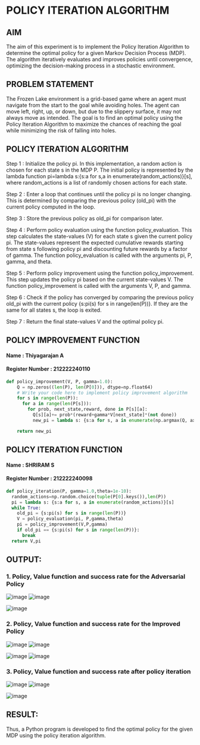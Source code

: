 # POLICY ITERATION ALGORITHM

## AIM
The aim of this experiment is to implement the Policy Iteration Algorithm to determine the optimal policy for a given Markov Decision Process (MDP). The algorithm iteratively evaluates and improves policies until convergence, optimizing the decision-making process in a stochastic environment.

## PROBLEM STATEMENT
The Frozen Lake environment is a grid-based game where an agent must navigate from the start to the goal while avoiding holes. The agent can move left, right, up, or down, but due to the slippery surface, it may not always move as intended. The goal is to find an optimal policy using the Policy Iteration Algorithm to maximize the chances of reaching the goal while minimizing the risk of falling into holes.

## POLICY ITERATION ALGORITHM

Step 1 : Initialize the policy pi. In this implementation, a random action is chosen for each state s in the MDP P. The initial policy is represented by the lambda function pi=lambda s:{s:a for s,a in enumerate(random_actions)}[s], where random_actions is a list of randomly chosen actions for each state.

Step 2 : Enter a loop that continues until the policy pi is no longer changing. This is determined by comparing the previous policy (old_pi) with the current policy computed in the loop.

Step 3 : Store the previous policy as old_pi for comparison later.

Step 4 : Perform policy evaluation using the function policy_evaluation. This step calculates the state-values (V) for each state s given the current policy pi. The state-values represent the expected cumulative rewards starting from state s following policy pi and discounting future rewards by a factor of gamma. The function policy_evaluation is called with the arguments pi, P, gamma, and theta.

Step 5 : Perform policy improvement using the function policy_improvement. This step updates the policy pi based on the current state-values V. The function policy_improvement is called with the arguments V, P, and gamma.

Step 6 : Check if the policy has converged by comparing the previous policy old_pi with the current policy {s:pi(s) for s in range(len(P))}. If they are the same for all states s, the loop is exited.

Step 7 : Return the final state-values V and the optimal policy pi.

## POLICY IMPROVEMENT FUNCTION
#### Name : Thiyagarajan A
#### Register Number : 212222240110
```python
def policy_improvement(V, P, gamma=1.0):
    Q = np.zeros((len(P), len(P[0])), dtype=np.float64)
    # Write your code here to implement policy improvement algorithm
    for s in range(len(P)):
      for a in range(len(P[s])):
        for prob, next_state,reward, done in P[s][a]:
          Q[s][a]+= prob*(reward+gamma*V[next_state]*(not done))
          new_pi = lambda s: {s:a for s, a in enumerate(np.argmax(Q, axis=1))}[s]

    return new_pi
```
## POLICY ITERATION FUNCTION
#### Name : SHRIRAM S
#### Register Number : 212222240098
```python
def policy_iteration(P, gamma=1.0,theta=1e-10):
  random_actions=np.random.choice(tuple(P[0].keys()),len(P))
  pi = lambda s: {s:a for s, a in enumerate(random_actions)}[s]
  while True:
    old_pi = {s:pi(s) for s in range(len(P))}
    V = policy_evaluation(pi, P,gamma,theta)
    pi = policy_improvement(V,P,gamma)
    if old_pi == {s:pi(s) for s in range(len(P))}:
      break
  return V,pi
```

## OUTPUT:
### 1. Policy, Value function and success rate for the Adversarial Policy

![image](https://github.com/user-attachments/assets/2be9ea72-3110-4a04-a515-682264208a44)
![image](https://github.com/user-attachments/assets/4a8f58b0-115c-4f51-92c6-b2d3fd1c4307)

![image](https://github.com/user-attachments/assets/6f1ab473-c718-4686-9d15-efe58474bad2)



### 2. Policy, Value function and success rate for the Improved Policy

![image](https://github.com/user-attachments/assets/cf318125-8c1e-4b4a-9ba3-dfd019107234)
![image](https://github.com/user-attachments/assets/1e983d0b-2887-4dd9-af13-67b61b90259d)

![image](https://github.com/user-attachments/assets/09176a34-4775-457e-a885-82467e7d4e49)
![image](https://github.com/user-attachments/assets/cde82ae4-d909-45b3-9ea2-5fe4350368a8)



### 3. Policy, Value function and success rate after policy iteration
![image](https://github.com/user-attachments/assets/bf439fa2-f589-45c3-94c0-9e0f5c25317b)
![image](https://github.com/user-attachments/assets/04726ddc-922f-4014-b78e-78c34f11e3ba)

![image](https://github.com/user-attachments/assets/53209499-7331-471c-9061-18d3ffe3b41d)




## RESULT:

Thus, a Python program is developed to find the optimal policy for the given MDP using the policy iteration algorithm.
